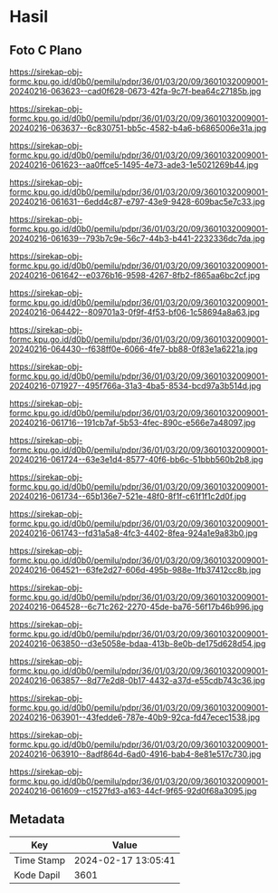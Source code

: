 # Hasil

## Foto C Plano

https://sirekap-obj-formc.kpu.go.id/d0b0/pemilu/pdpr/36/01/03/20/09/3601032009001-20240216-063623--cad0f628-0673-42fa-9c7f-bea64c27185b.jpg

https://sirekap-obj-formc.kpu.go.id/d0b0/pemilu/pdpr/36/01/03/20/09/3601032009001-20240216-063637--6c830751-bb5c-4582-b4a6-b6865006e31a.jpg

https://sirekap-obj-formc.kpu.go.id/d0b0/pemilu/pdpr/36/01/03/20/09/3601032009001-20240216-061623--aa0ffce5-1495-4e73-ade3-1e5021269b44.jpg

https://sirekap-obj-formc.kpu.go.id/d0b0/pemilu/pdpr/36/01/03/20/09/3601032009001-20240216-061631--6edd4c87-e797-43e9-9428-609bac5e7c33.jpg

https://sirekap-obj-formc.kpu.go.id/d0b0/pemilu/pdpr/36/01/03/20/09/3601032009001-20240216-061639--793b7c9e-56c7-44b3-b441-2232336dc7da.jpg

https://sirekap-obj-formc.kpu.go.id/d0b0/pemilu/pdpr/36/01/03/20/09/3601032009001-20240216-061642--e0376b16-9598-4267-8fb2-f865aa6bc2cf.jpg

https://sirekap-obj-formc.kpu.go.id/d0b0/pemilu/pdpr/36/01/03/20/09/3601032009001-20240216-064422--809701a3-0f9f-4f53-bf06-1c58694a8a63.jpg

https://sirekap-obj-formc.kpu.go.id/d0b0/pemilu/pdpr/36/01/03/20/09/3601032009001-20240216-064430--f638ff0e-6066-4fe7-bb88-0f83e1a6221a.jpg

https://sirekap-obj-formc.kpu.go.id/d0b0/pemilu/pdpr/36/01/03/20/09/3601032009001-20240216-071927--495f766a-31a3-4ba5-8534-bcd97a3b514d.jpg

https://sirekap-obj-formc.kpu.go.id/d0b0/pemilu/pdpr/36/01/03/20/09/3601032009001-20240216-061716--191cb7af-5b53-4fec-890c-e566e7a48097.jpg

https://sirekap-obj-formc.kpu.go.id/d0b0/pemilu/pdpr/36/01/03/20/09/3601032009001-20240216-061724--63e3e1d4-8577-40f6-bb6c-51bbb560b2b8.jpg

https://sirekap-obj-formc.kpu.go.id/d0b0/pemilu/pdpr/36/01/03/20/09/3601032009001-20240216-061734--65b136e7-521e-48f0-8f1f-c61f1f1c2d0f.jpg

https://sirekap-obj-formc.kpu.go.id/d0b0/pemilu/pdpr/36/01/03/20/09/3601032009001-20240216-061743--fd31a5a8-4fc3-4402-8fea-924a1e9a83b0.jpg

https://sirekap-obj-formc.kpu.go.id/d0b0/pemilu/pdpr/36/01/03/20/09/3601032009001-20240216-064521--63fe2d27-606d-495b-988e-1fb37412cc8b.jpg

https://sirekap-obj-formc.kpu.go.id/d0b0/pemilu/pdpr/36/01/03/20/09/3601032009001-20240216-064528--6c71c262-2270-45de-ba76-56f17b46b996.jpg

https://sirekap-obj-formc.kpu.go.id/d0b0/pemilu/pdpr/36/01/03/20/09/3601032009001-20240216-063850--d3e5058e-bdaa-413b-8e0b-de175d628d54.jpg

https://sirekap-obj-formc.kpu.go.id/d0b0/pemilu/pdpr/36/01/03/20/09/3601032009001-20240216-063857--8d77e2d8-0b17-4432-a37d-e55cdb743c36.jpg

https://sirekap-obj-formc.kpu.go.id/d0b0/pemilu/pdpr/36/01/03/20/09/3601032009001-20240216-063901--43fedde6-787e-40b9-92ca-fd47ecec1538.jpg

https://sirekap-obj-formc.kpu.go.id/d0b0/pemilu/pdpr/36/01/03/20/09/3601032009001-20240216-063910--8adf864d-6ad0-4916-bab4-8e81e517c730.jpg

https://sirekap-obj-formc.kpu.go.id/d0b0/pemilu/pdpr/36/01/03/20/09/3601032009001-20240216-061609--c1527fd3-a163-44cf-9f65-92d0f68a3095.jpg


## Metadata

| Key        | Value               |
| ---------- | ------------------- |
| Time Stamp | 2024-02-17 13:05:41 |
| Kode Dapil | 3601                |



